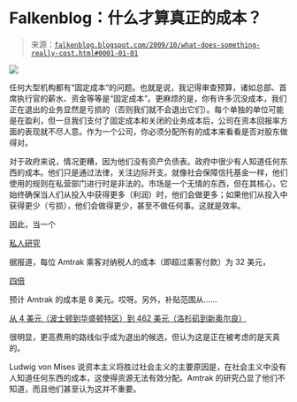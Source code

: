 <!--yml

类别：未分类

日期：2024-05-12 21:45:12

-->

# Falkenblog：什么才算真正的成本？

> 来源：[`falkenblog.blogspot.com/2009/10/what-does-something-really-cost.html#0001-01-01`](http://falkenblog.blogspot.com/2009/10/what-does-something-really-cost.html#0001-01-01)

![](https://blogger.googleusercontent.com/img/b/R29vZ2xl/AVvXsEjhTHWPcrc6C9U2WHKBBErFbKP_i2Wrk6y6mTp20SNjZeT-YxpTRqNNjqsES1SkpEtOTf6ysBbFY9o4n0aM_rZ3Yv28m5M15mzLCy4uxMM_cfesbWUPDGEmvQR-zWEsToNGtlOs1g/s1600-h/050209_amtrak_vsmal_1p.widec.jpg)

任何大型机构都有“固定成本“的问题。也就是说，我记得审查预算，诸如总部、首席执行官的薪水、资金等等是“固定成本”。更麻烦的是，你有许多沉没成本，我们正在退出的业务显然是亏损的（否则我们就不会退出它们）。每个单独的单位可能是在盈利，但一旦我们支付了固定成本和关闭的业务成本后，公司在资本回报率方面的表现就不尽人意。作为一个公司，你必须分配所有的成本来看看是否对股东做得对。

对于政府来说，情况更糟，因为他们没有资产负债表。政府中很少有人知道任何东西的成本。他们只是通过法律，关注边际开支。就像社会保障信托基金一样，他们使用的规则在私营部门进行时是非法的。市场是一个无情的东西，但在其核心，它始终确保当人们从投入中获得更多（利润）时，他们会做更多；如果他们从投入中获得更少（亏损），他们会做得更少，甚至不做任何事。这就是效率。

因此，当一个

[私人研究](http://www.wtop.com/index.php?nid=111&sid=1795397)

据报道，每位 Amtrak 乘客对纳税人的成本（即超过乘客付款）为 32 美元，

[四倍](http://subsidyscope.com/projects/transportation/amtrak/)

预计 Amtrak 的成本是 8 美元。哎呀。另外，补贴范围从......

[从 4 美元（波士顿到华盛顿特区）到 462 美元（洛杉矶到新奥尔良）](http://subsidyscope.com/projects/transportation/amtrak/)

很明显，更高费用的路线似乎成为退出的候选，但认为这是正在被考虑的是天真的。

Ludwig von Mises 说资本主义将胜过社会主义的主要原因是，在社会主义中没有人知道任何东西的成本，这使得资源无法有效分配。Amtrak 的研究凸显了他们不知道，而且他们甚至认为这并不重要。
